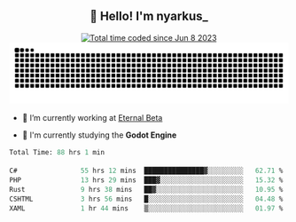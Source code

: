 <h2 align="center">👋 Hello! I'm nyarkus_</h2>
<p align="center">
  <a href="https://wakatime.com/@8f9aa332-6725-4e00-a5d9-b2317a4b74a6">
    <img src="https://wakatime.com/badge/user/8f9aa332-6725-4e00-a5d9-b2317a4b74a6.svg" alt="Total time coded since Jun 8 2023" />
  </a>
  <br>
  <img src = "https://github.com/nyarkus/nyarkus/blob/output/github-snake-dark.svg">
</p>

- 🔭 I’m currently working at [Eternal Beta](https://github.com/Kacianoki/Eternal-Beta)
<!--- 💬 Ask me about **nothing :<**-->
- 🌱 I'm currently studying the **Godot Engine**

<!--START_SECTION:waka-->

```fs
Total Time: 88 hrs 1 min

C#                55 hrs 12 mins  ███████████████▓░░░░░░░░░   62.71 %
PHP               13 hrs 29 mins  ███▓░░░░░░░░░░░░░░░░░░░░░   15.32 %
Rust              9 hrs 38 mins   ██▓░░░░░░░░░░░░░░░░░░░░░░   10.95 %
CSHTML            3 hrs 56 mins   █░░░░░░░░░░░░░░░░░░░░░░░░   04.48 %
XAML              1 hr 44 mins    ▒░░░░░░░░░░░░░░░░░░░░░░░░   01.97 %
```

<!--END_SECTION:waka-->
